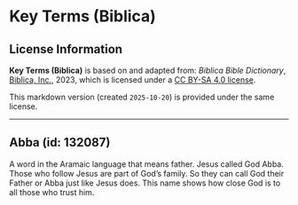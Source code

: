 # Key Terms (Biblica)

## License Information

**Key Terms (Biblica)** is based on and adapted from: _Biblica Bible Dictionary_, [Biblica, Inc.](https://www.biblica.com/), 2023, which is licensed under a [CC BY-SA 4.0 license](https://creativecommons.org/licenses/by-sa/4.0/legalcode.en).

This markdown version (created `2025-10-20`) is provided under the same license.



--------------------------------

## Abba (id: 132087)

A word in the Aramaic language that means father. Jesus called God Abba. Those who follow Jesus are part of God’s family. So they can call God their Father or Abba just like Jesus does. This name shows how close God is to all those who trust him.


